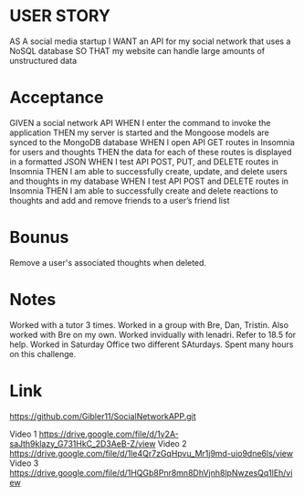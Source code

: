 # USER STORY
AS A social media startup
I WANT an API for my social network that uses a NoSQL database
SO THAT my website can handle large amounts of unstructured data

# Acceptance 
GIVEN a social network API
WHEN I enter the command to invoke the application
THEN my server is started and the Mongoose models are synced to the MongoDB database
WHEN I open API GET routes in Insomnia for users and thoughts
THEN the data for each of these routes is displayed in a formatted JSON
WHEN I test API POST, PUT, and DELETE routes in Insomnia
THEN I am able to successfully create, update, and delete users and thoughts in my database
WHEN I test API POST and DELETE routes in Insomnia
THEN I am able to successfully create and delete reactions to thoughts and add and remove friends to a user’s friend list

# Bounus 
 Remove a user's associated thoughts when deleted.

 # Notes
Worked with a tutor 3 times. Worked in a group with Bre, Dan, Tristin. Also worked with Bre on my own. Worked invidually with lenadri. Refer to 18.5 for help. Worked in Saturday Office two different SAturdays. Spent many hours on this challenge.
 

# Link 
https://github.com/Gibler11/SocialNetworkAPP.git

Video 1  https://drive.google.com/file/d/1y2A-saJth9klazy_G731HkC_2D3AeB-Z/view
Video 2  https://drive.google.com/file/d/1le4Qr7zGqHpvu_Mr1j9md-uio9dne6ls/view
Video 3  https://drive.google.com/file/d/1HQGb8Pnr8mn8DhVjnh8lpNwzesQq1lEh/view